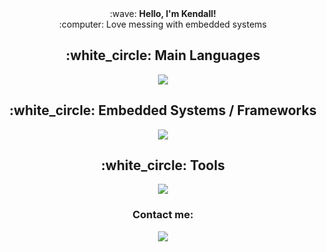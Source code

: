 <div align="center">
  :wave: <strong>Hello, I'm Kendall!</strong>
  <br />
  :computer: Love messing with embedded systems
</div>
<div align="center">
  <h2>:white_circle: Main Languages</h2>
  <a href="https://skillicons.dev">
    <img src="https://skillicons.dev/icons?i=cpp,py,js&perline=4" />
  </a>
  <br />
  <h2>:white_circle: Embedded Systems / Frameworks</h2>
  <a href="https://skillicons.dev">
    <a href="https://skillicons.dev">
    <img src="https://skillicons.dev/icons?i=arduino,raspberrypi,qt&perline=5" />
  </a>
  <br />
  <h2>:white_circle: Tools</h2>
  <a href="https://skillicons.dev">
    <img src="https://skillicons.dev/icons?i=blender,git,github,vscode&perline=6" />
  </a>
</div>
<div align="center">
    <h3>Contact me:</h3>
    <a href="mailto:kendall.daniels.dev@gmail.com">
        <img src="https://skillicons.dev/icons?i=gmail" />
    </a>
</div>
